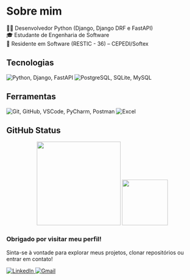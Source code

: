 <!-- PERFIL GITHUB EM HTML -->

<h1>Sobre mim</h1>

<p>
  👨‍💻 Desenvolvedor Python (Django, Django DRF e FastAPI)<br>
  🎓 Estudante de Engenharia de Software<br>
  💼 Residente em Software (RESTIC - 36) – CEPEDI/Softex
</p>


<h2>Tecnologias</h2>
<p>
  <img src="https://skillicons.dev/icons?i=python,django,fastapi&theme=dark" alt="Python, Django, FastAPI" />
  <img src="https://skillicons.dev/icons?i=postgresql,sqlite,mysql&theme=dark" alt="PostgreSQL, SQLite, MySQL" />
</p>

<h2>Ferramentas</h2>
<p>
  <img src="https://skillicons.dev/icons?i=git,github,vscode,pycharm,postman&theme=dark" alt="Git, GitHub, VSCode, PyCharm, Postman" />
  <img src="https://skillicons.dev/icons?i=excel&theme=dark" alt="Excel" />
</p>


<h2>GitHub Status</h2>
<div align="center">

  <!-- Estatísticas de Contribuições -->
  <img height="220em" src="https://github-readme-stats.vercel.app/api?username=SarmentoDelano&show_icons=true&hide_border=true&bg_color=0d1117&title_color=FFD43B&icon_color=FFD43B&text_color=FFFFFF" />

  <!-- Linguagens mais usadas -->
  <img height="120em" src="https://github-readme-stats.vercel.app/api/top-langs/?username=SarmentoDelano&layout=compact&hide_border=true&bg_color=0d1117&title_color=FFD43B&text_color=FFFFFF&icon_color=FFD43B" />

</div>


<h3>Obrigado por visitar meu perfil!</h3>
<p>Sinta-se à vontade para explorar meus projetos, clonar repositórios ou entrar em contato!</p>

<p>
  <a href="https://www.linkedin.com/in/delanosarmento/" target="_blank">
    <img src="https://skillicons.dev/icons?i=linkedin&theme=dark" alt="LinkedIn" />
  </a>
  <a href="mailto:delanosarmento1@gmail.com" target="_blank">
    <img src="https://skillicons.dev/icons?i=gmail&theme=dark" alt="Gmail" />
  </a>
</p>
